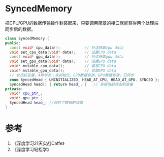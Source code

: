 
# SyncedMemory
把CPU/GPU的数据传输操作封装起来，只要调用简章的接口就能获得两个处理端同步后的数据。

```C++
class SyncedMemory {
public:
  const void* cpu_data();           // 只读获取cpu data
  void set_cpu_data(void* data);    // 设置CPU data
  const void* gpu_data();           // 只读获取gpu data
  void set_gpu_data(void* data);    // 设置GPU data
  void* mutable_cpu_data();         // 读写CPU data
  void* mutable_gpu_data();         // 读取GPU data
  // 状态机变量，4种状态：未初始化，CPU数据有效，GPU数据有效，已同步
  enum SyncedHead { UNINITIALIZED, HEAD_AT_CPU, HEAD_AT_GPU, SYNCED };
  SyncedHead head() { return head_; }   // 获得当前状态机变量
private:
  void* cpu_ptr_;
  void* gpu_ptr_;
  SyncedHead head_; //保存了数据的状态
}
```


# 参考
1. 《深度学习21天实战Caffe》
2. 《深度学习轻松学》